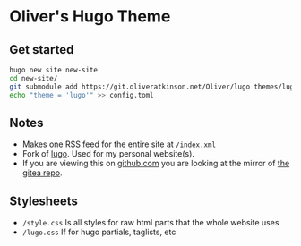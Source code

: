 # Oliver's Hugo Theme

## Get started

```sh
hugo new site new-site
cd new-site/
git submodule add https://git.oliveratkinson.net/Oliver/lugo themes/lugo
echo "theme = 'lugo'" >> config.toml
```

## Notes

- Makes one RSS feed for the entire site at `/index.xml`
- Fork of [lugo](https://github.com/LukeSmithxyz/lugo). Used for my personal website(s).
- If you are viewing this on [github.com](https://github.com/Rushmore75/lugo) you are looking at the mirror of [the gitea repo](https://git.oliveratkinson.net/Oliver/lugo).

## Stylesheets

- `/style.css` Is all styles for raw html parts that the whole website uses
- `/lugo.css` If for hugo partials, taglists, etc

